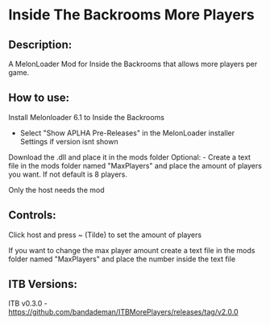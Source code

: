 # Inside The Backrooms More Players
## Description:
A MelonLoader Mod for Inside the Backrooms that allows more players per game.

## How to use:
  Install Melonloader 6.1 to Inside the Backrooms 
  - Select "Show APLHA Pre-Releases" in the MelonLoader installer Settings if version isnt shown
  
  Download the .dll and place it in the mods folder 
  Optional:
    - Create a text file in the mods folder named "MaxPlayers" and place the amount of players you want. If not default is 8 players.
  
  Only the host needs the mod

## Controls:
  Click host and press ~ (Tilde) to set the amount of players
  
  If you want to change the max player amount create a text file in the mods folder named "MaxPlayers" and place the number inside the text file
  
## ITB Versions:
  ITB v0.3.0 - https://github.com/bandademan/ITBMorePlayers/releases/tag/v2.0.0
